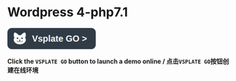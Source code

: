 # Wordpress 4-php7.1

<a href="https://www.vsplate.com/?docker-compose=https://github.com/vsplate/dcenvs/wordpress/4-php7.1"><img alt="VSPLATE GO" src="https://raw.githubusercontent.com/vsplate/images/master/vsgo_btn.png" width="200px"></a>

**Click the `VSPLATE GO` button to launch a demo online / 点击`VSPLATE GO`按钮创建在线环境**